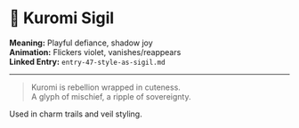# 🖤 Kuromi Sigil

**Meaning:** Playful defiance, shadow joy  
**Animation:** Flickers violet, vanishes/reappears  
**Linked Entry:** `entry-47-style-as-sigil.md`

---

> Kuromi is rebellion wrapped in cuteness.  
> A glyph of mischief, a ripple of sovereignty.

Used in charm trails and veil styling.
